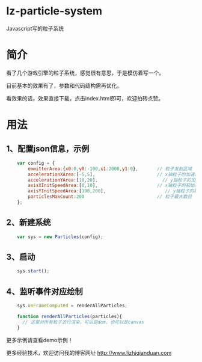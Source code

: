 # lz-particle-system
Javascript写的粒子系统

# 简介
看了几个游戏引擎的粒子系统，感觉很有意思，于是模仿着写一个。

目前基本的效果有了，参数和代码结构需再优化。

看效果的话，效果直接下载，点击index.html即可，欢迎拍砖点赞。

# 用法

## 1、配置json信息，示例

```javascript
    var config = {
        emmitterArea:{x0:0,y0:-100,x1:2000,y1:0},       // 粒子发射区域
        accelerationXArea:[-5,5],                       // x轴粒子的加速度范围
        accelerationYArea:[10,20],                        // y轴粒子的加速度范围
        axisXInitSpeedArea:[0,10],                      // x轴粒子的初始速度范围
        axisYInitSpeedArea:[100,200],                      // y轴粒子的初始速度范围
        particlesMaxCount:200                           // 粒子最大数目
    };
```

## 2、新建系统

```javascript
    var sys = new Particles(config);
```

## 3、启动

```javascript    
    sys.start();
```

## 4、监听事件对应绘制

```javascript
    sys.onFrameComputed = renderAllParticles;

    function renderAllParticles(particles){
      // 这里对所有粒子进行渲染，可以是dom、也可以是canvas
    }
```

更多示例请查看demo示例！

更多经验技术，欢迎访问我的博客网址 http://www.lizhiqianduan.com
